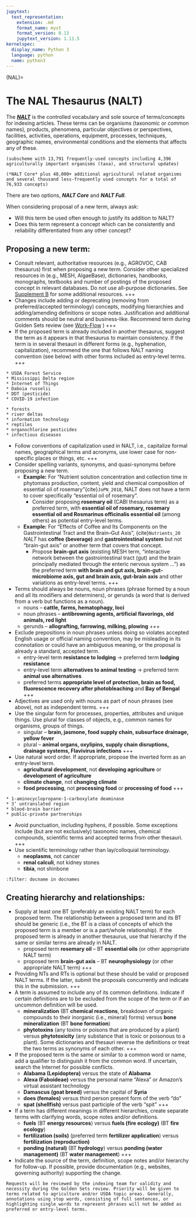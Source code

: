 ```yaml
---
jupytext:
  text_representation:
    extension: .md
    format_name: myst
    format_version: 0.13
    jupytext_version: 1.11.5
kernelspec:
  display_name: Python 3
  language: python
  name: python3
---
```


(NAL)=
# The NAL Thesaurus (NALT)

The [***NALT***](https://agclass.nal.usda.gov/) is the controlled vocabulary and sole source of terms/concepts for indexing articles. These terms can be organisms (taxonomic or common names), products, phenomena, particular objectives or perspectives, facilities, activities, operations, equipment, processes, techniques, geographic names, environmental conditions and the elements that affects any of these. 
 
 ```{margin} *NALT Core* 
 (subscheme with 13,791 frequently-used concepts including 4,396 agriculturally important organisms (taxa), and structural updates)
```
 ```{margin} *NALT Full*
(*NALT Core* plus 48,000+ additional agricultural related organisms and several thousand less-frequently used concepts for a total of 76,933 concepts)
```
There are two options, ***NALT Core*** and ***NALT Full***.

When considering proposal of a new term, always ask:
* Will this term be used often enough to justify its addition to NALT?
* Does this term represent a concept which can be consistently and reliability differentiated from any other concept?

## Proposing a new term:
*	Consult relevant, authoritative resources (e.g., AGROVOC, CAB thesaurus) first when proposing a new term. Consider other specialized resources in (e.g., MESH, AlgaeBase), dictionaries, handbooks, monographs, textbooks and number of postings of the proposed concept in relevant databases. Do not use all-purpose dictionaries. See [Supplement B](SupplementB) for some additional resources.
+++
*	Changes include adding or deprecating (removing from preferred/accepted terminology) concepts, modifying hierarchies and adding/amending definitions or scope notes. Justification and additional comments should be neutral and business-like. Recommend term during Golden Sets review (see [Work-Flow](Workflow) )
+++
*	If the proposed term is already included in another thesaurus, suggest the term as it appears in that thesaurus to maintain consistency. If the term is in several thesauri in different forms (e.g., hyphenation, capitalization), recommend the one that follows NALT naming convention (see below) with other forms included as entry-level terms.
+++
```{margin} __Examples of capitalization:__
* USDA Forest Service 
* Mississippi Delta region 
* Internet of Things
* Daboia russelii
* DDT (pesticide)
* COVID-19 infection
```
```{margin} __Examples of lower case:__
* forests
* river deltas
* information technology
* reptiles
* organochlorine pesticides
* infectious diseases
```
*	Follow conventions of capitalization used in NALT, i.e., capitalize formal names, geographical terms and acronyms, use lower case for non-specific places or things, etc.
+++
*	Consider spelling variants, synonyms, and quasi-synonyms before proposing a new term.
    *	__Example:__ For “Nutrient solution concentration and collection time in phytomass production, content, yield and chemical composition of essential oil of rosemary”{cite}`JoPN_2018`, NALT does not have a term to cover specifically “essential oil of rosemary”.  
        * Consider proposing **rosemary oil** (CABI thesaurus term) as a preferred term, with **essential oil of rosemary, rosemary essential oil and Rosmarinus officinalis essential oil** (among others) as potential entry-level terms.
    *	__Example:__ For “Effects of Coffee and Its Components on the Gastrointestinal Tract and the Brain–Gut Axis”, {cite}`Nutrients_20` *NALT* has __coffee (beverage)__ and __gastrointestinal system__ but not “brain-gut axis” or another term that covers that concept. 
        * Propose __brain-gut axis__ (existing MESH term, “interactive network between the gastrointestinal tract (gut) and the brain principally mediated through the enteric nervous system ...”) as the preferred term __with brain and gut axis, brain-gut-microbiome axis, gut and brain axis, gut-brain axis__ and other variations as entry-level terms.
+++
*	Terms should always be nouns, noun phrases (phrase formed by a noun and all its modifiers and determiners), or gerunds (a word that is derived from a verb but functions as a noun).
    *	nouns – __cattle, farms, hematophagy, loci__
    *	noun phrases – __antibrowning agents, artificial flavorings, old animals, red light__
    *	gerunds – __allografting, farrowing, milking, plowing__
+++
*	Exclude prepositions in noun phrases unless doing so violates accepted English usage or official naming convention, may be misleading in its connotation or could have an ambiguous meaning, or the proposal is already a standard, accepted term. 
    *	entry-level term __resistance to lodging__ -> preferred term __lodging resistance__
    *	entry-level term __alternatives to animal testing__ -> preferred term __animal use alternatives__ 
    *	preferred terms __appropriate level of protection, brain as food, fluorescence recovery after photobleaching__ and __Bay of Bengal__
+++
*	Adjectives are used only with nouns as part of noun phrases (see above), not as independent terms.
+++
*	Use the singular form for processes, properties, attributes and unique things. Use plural for classes of objects, e.g., common names for organisms, groups of things.
    *	singular – __brain, jasmone, food supply chain, subsurface drainage, yellow fever__
    *	plural – __animal organs, oxylipins, supply chain disruptions, drainage systems, Flavivirus infections__
+++
*	Use natural word order. If appropriate, propose the inverted form as an entry-level term.
    *	__agricultural development__, not __developing agriculture__ or __development of agriculture__
    *	__climate change__, not __changing climate__ 
    *	__food processing__, not __processing food__ or __processing of food__
+++
```{margin} __Examples of hyphenated terms:__
* 1-aminocyclopropane-1-carboxylate deaminase
* 3’ untranslated region
* blood-brain barrier
* public-private partnerships
```
*	Avoid punctuation, including hyphens, if possible. Some exceptions include (but are not exclusively) taxonomic names, chemical compounds, scientific terms and accepted terms from other thesauri. 
+++
*	Use scientific terminology rather than lay/colloquial terminology. 
    *	__neoplasms__, not cancer
    *	__renal calculi__, not kidney stones
    *	__tibia__, not shinbone

```{bibliography} /book/references/references3.bib
:filter: docname in docnames
```

## Creating hierarchy and relationships:
*	Supply at least one BT (preferably an existing NALT term) for each proposed term. The relationship between a proposed term and its BT should be generic (i.e., the BT is a class of concepts of which the proposed term is a member or is a part/whole relationship). If the proposed term is already in another thesaurus, use that hierarchy if the same or similar terms are already in NALT.
    *	proposed term __rosemary oil__ – BT __essential oils__ (or other appropriate NALT term)
    *	proposed term __brain-gut axis__ – BT __neurophysiology__ (or other appropriate NALT term)
+++
*	Providing NTs and RTs is optional but these should be valid or proposed NALT terms. If the latter, submit the proposals concurrently and indicate this in the submission.
+++
*	A term is assumed to include any of its common definitions. Indicate if certain definitions are to be excluded from the scope of the term or if an uncommon definition will be used. 
    *	__mineralization__ (BT __chemical reactions__, breakdown of organic compounds to their inorganic (i.e., mineral) forms) versus __bone mineralization__ (BT __bone formation__)
    *	__phytotoxins__ (any toxins or poisons that are produced by a plant) versus __phytotoxicity__ (any substance that is toxic or poisonous to a plant). Some dictionaries and thesauri reverse the definitions or treat the two terms as synonyms of each other. 
+++
*	If the proposed term is the same or similar to a common word or name, add a qualifier to distinguish it from the common word. If uncertain, search the Internet for possible conflicts. 
    *	__Alabama (Lepidoptera)__ versus the state of __Alabama__ 
    *	__Alexa (Faboideae)__ versus the personal name “Alexa” or Amazon’s virtual assistant technology 
    *	__Damascus (goat breed)__ versus the capital of __Syria__
    *	__does (females)__ versus third person present form of the verb “do”
    *	__spat (shellfish)__ versus past participle of the verb “spit” 
+++
*	If a term has different meanings in different hierarchies, create separate terms with clarifying words, scope notes and/or definitions. 
    *	__fuels__ (BT __energy resources__) versus __fuels (fire ecology)__ (BT __fire ecology__)
    *	__fertilization (soils)__ (preferred term __fertilizer application__) versus __fertilization (reproduction)__
    *	__ponding (natural)__ (BT __hydrology__) versus __ponding (water management)__ (BT __water management__)
+++
*	Indicate the source of the term, definition, scope notes and/or hierarchy for follow-up. If possible, provide documentation (e.g., websites, governing authority) supporting the change. 

```{note}
Requests will be reviewed by the indexing team for validity and necessity during the Golden Sets review. Priority will be given to terms related to agriculture and/or USDA topic areas. Generally, annotations using stop words, consisting of full sentences, or highlighting single words to represent phrases will not be added as preferred or entry-level terms. 
```
 

